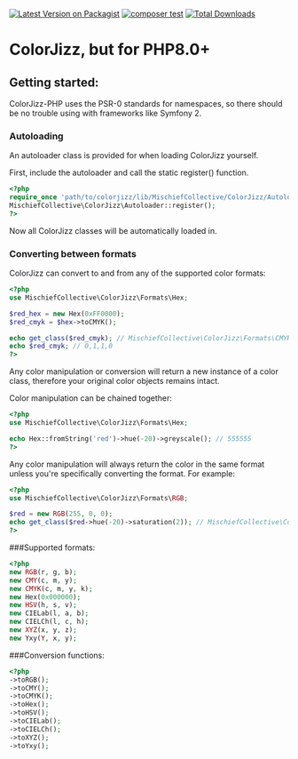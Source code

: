 [![Latest Version on Packagist](https://img.shields.io/packagist/v/toolstud-io/colorjizz-php8.svg?style=flat-square)](https://packagist.org/packages/toolstud-io/ColorJizz-PHP8)
[![composer test](https://github.com/toolstud-io/ColorJizz-PHP8/actions/workflows/php.yml/badge.svg)](https://github.com/toolstud-io/ColorJizz-PHP8/actions/workflows/php.yml)
[![Total Downloads](https://img.shields.io/packagist/dt/toolstud-io/ColorJizz-PHP8.svg?style=flat-square)](https://packagist.org/packages/toolstud-io/ColorJizz-PHP8)

# ColorJizz, but for PHP8.0+


## Getting started:

ColorJizz-PHP uses the PSR-0 standards for namespaces, so there should be no trouble using with frameworks like Symfony 2.

### Autoloading

An autoloader class is provided for when loading ColorJizz yourself.

First, include the autoloader and call the static register() function.


```php
<?php
require_once 'path/to/colorjizz/lib/MischiefCollective/ColorJizz/Autoloader.php';
MischiefCollective\ColorJizz\Autoloader::register();
?>
```

Now all ColorJizz classes will be automatically loaded in.

### Converting between formats

ColorJizz can convert to and from any of the supported color formats:

```php
<?php
use MischiefCollective\ColorJizz\Formats\Hex;

$red_hex = new Hex(0xFF0000);
$red_cmyk = $hex->toCMYK();

echo get_class($red_cmyk); // MischiefCollective\ColorJizz\Formats\CMYK
echo $red_cmyk; // 0,1,1,0
?>
```

Any color manipulation or conversion will return a new instance of a color class, therefore your original color objects remains intact.

Color manipulation can be chained together:

```php
<?php
use MischiefCollective\ColorJizz\Formats\Hex;

echo Hex::fromString('red')->hue(-20)->greyscale(); // 555555
?>
```

Any color manipulation will always return the color in the same format unless you're specifically converting the format. For example:

```php
<?php
use MischiefCollective\ColorJizz\Formats\RGB;

$red = new RGB(255, 0, 0);
echo get_class($red->hue(-20)->saturation(2)); // MischiefCollective\ColorJizz\Formats\RGB
?>
```

###Supported formats:

```php
<?php
new RGB(r, g, b);
new CMY(c, m, y);
new CMYK(c, m, y, k);
new Hex(0x000000);
new HSV(h, s, v);
new CIELab(l, a, b);
new CIELCh(l, c, h);
new XYZ(x, y, z);
new Yxy(Y, x, y);
```

###Conversion functions:

```php
<?php
->toRGB();
->toCMY();
->toCMYK();
->toHex();
->toHSV();
->toCIELab();
->toCIELCh();
->toXYZ();
->toYxy();
```


